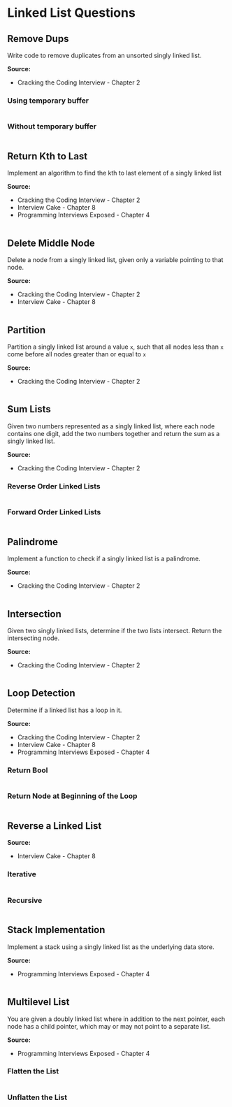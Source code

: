 # Linked List Questions

## Remove Dups
Write code to remove duplicates from an unsorted singly linked list.

**Source:** 
* Cracking the Coding Interview - Chapter 2

### Using temporary buffer

```swift
```

### Without temporary buffer

```swift
```

## Return Kth to Last
Implement an algorithm to find the kth to last element of a singly linked list  

**Source:** 
* Cracking the Coding Interview - Chapter 2
* Interview Cake - Chapter 8
* Programming Interviews Exposed - Chapter 4

```swift
```

## Delete Middle Node
Delete a node from a singly linked list, given only a variable pointing to that node.

**Source:** 
* Cracking the Coding Interview - Chapter 2
* Interview Cake - Chapter 8

```swift
```

## Partition
Partition a singly linked list around a value ```x```, such that all nodes less than ```x``` come before all nodes greater than or equal to ```x```

**Source:** 
* Cracking the Coding Interview - Chapter 2

```swift
```

## Sum Lists
Given two numbers represented as a singly linked list, where each node contains one digit, add the two numbers together and return the sum as a singly linked list.

**Source:** 
* Cracking the Coding Interview - Chapter 2

### Reverse Order Linked Lists

```swift
```

### Forward Order Linked Lists

```swift
```

## Palindrome
Implement a function to check if a singly linked list is a palindrome.

**Source:** 
* Cracking the Coding Interview - Chapter 2

```swift
```

## Intersection
Given two singly linked lists, determine if the two lists intersect. Return the intersecting node.

**Source:** 
* Cracking the Coding Interview - Chapter 2

```swift
```

## Loop Detection
Determine if a linked list has a loop in it.

**Source:** 
* Cracking the Coding Interview - Chapter 2
* Interview Cake - Chapter 8
* Programming Interviews Exposed - Chapter 4

### Return Bool

```swift
```

### Return Node at Beginning of the Loop

```swift

```

## Reverse a Linked List

**Source:** 
* Interview Cake - Chapter 8

### Iterative

```swift
```

### Recursive

```swift

```

## Stack Implementation
Implement a stack using a singly linked list as the underlying data store.

**Source:** 
* Programming Interviews Exposed - Chapter 4

```swift

```

## Multilevel List
You are given a doubly linked list where in addition to the next pointer, each node has a child pointer, which may or may not point to a separate list.

**Source:** 
* Programming Interviews Exposed - Chapter 4

### Flatten the List
```swift

```


### Unflatten the List
```swift

```
